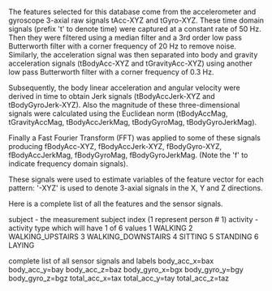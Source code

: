The features selected for this database come from the accelerometer and gyroscope 3-axial raw signals tAcc-XYZ and tGyro-XYZ. These time domain signals (prefix 't' to denote time) were captured at a constant rate of 50 Hz. Then they were filtered using a median filter and a 3rd order low pass Butterworth filter with a corner frequency of 20 Hz to remove noise. Similarly, the acceleration signal was then separated into body and gravity acceleration signals (tBodyAcc-XYZ and tGravityAcc-XYZ) using another low pass Butterworth filter with a corner frequency of 0.3 Hz.

Subsequently, the body linear acceleration and angular velocity were derived in time to obtain Jerk signals (tBodyAccJerk-XYZ and tBodyGyroJerk-XYZ). Also the magnitude of these three-dimensional signals were calculated using the Euclidean norm (tBodyAccMag, tGravityAccMag, tBodyAccJerkMag, tBodyGyroMag, tBodyGyroJerkMag).

Finally a Fast Fourier Transform (FFT) was applied to some of these signals producing fBodyAcc-XYZ, fBodyAccJerk-XYZ, fBodyGyro-XYZ, fBodyAccJerkMag, fBodyGyroMag, fBodyGyroJerkMag. (Note the 'f' to indicate frequency domain signals).

These signals were used to estimate variables of the feature vector for each pattern:
'-XYZ' is used to denote 3-axial signals in the X, Y and Z directions.

Here is a complete list of all the features and the sensor signals.

subject - the measurement subject index (1 represent person # 1)
activity - activity type which will have 1 of 6 values
1 WALKING 2 WALKING_UPSTAIRS 3 WALKING_DOWNSTAIRS 4 SITTING 5 STANDING 6 LAYING

complete list of all sensor signals and labels
body_acc_x=bax body_acc_y=bay body_acc_z=baz body_gyro_x=bgx body_gyro_y=bgy body_gyro_z=bgz total_acc_x=tax total_acc_y=tay total_acc_z=taz
